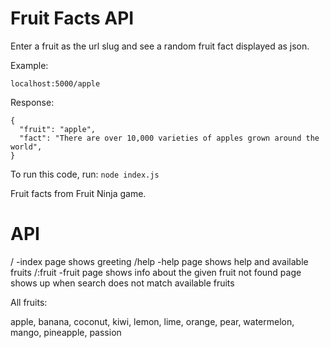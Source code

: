 # Fruit Facts API

Enter a fruit as the url slug and see a random fruit fact displayed as json.

Example:

`localhost:5000/apple`

Response:

```
{
  "fruit": "apple",
  "fact": "There are over 10,000 varieties of apples grown around the world",
}
```

To run this code, run: `node index.js`

Fruit facts from Fruit Ninja game.

# API

/ -index page shows greeting
/help -help page shows help and available fruits
/:fruit -fruit page shows info about the given fruit
not found page shows up when search does not match available fruits

All fruits:

apple,
banana,
coconut,
kiwi,
lemon,
lime,
orange,
pear,
watermelon,
mango,
pineapple,
passion
